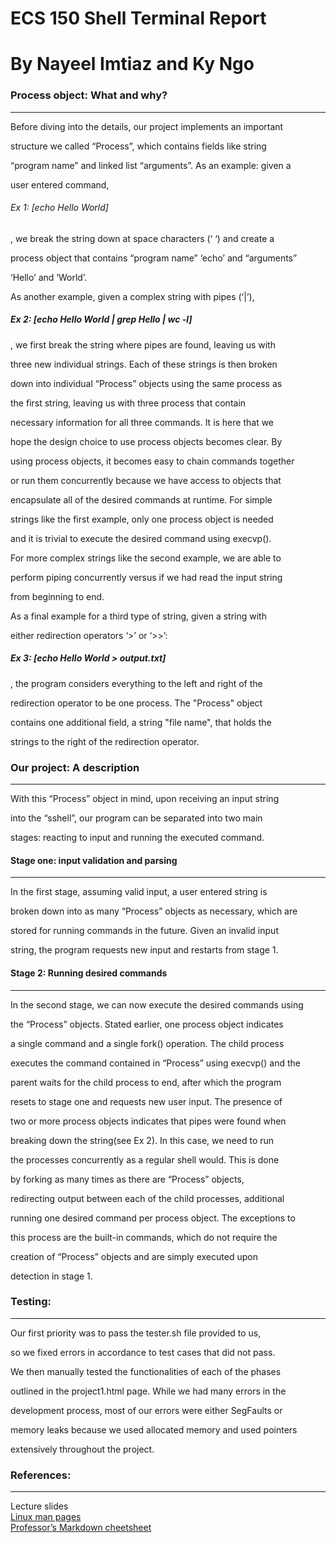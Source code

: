 # ECS 150 Shell Terminal Report
# By Nayeel Imtiaz and Ky Ngo

### Process object: What and why?
_________________________________
Before diving into the details, our project implements an important 

structure we called “Process”, which contains fields like string 

“program name” and linked list “arguments”. As an example: given a 

user entered command, 


###### Ex 1: [echo Hello World]


, we break the string down at space characters (‘ ‘) and create a 

process object that contains “program name” ‘echo’ and “arguments” 

‘Hello’ and ‘World’.

As another example, given a complex string with pipes (‘|’),


##### Ex 2: [echo Hello World | grep Hello | wc -l]


, we first break the string where pipes are found, leaving us with  

three new individual strings. Each of these strings is then broken  

down into individual “Process” objects using the same process as  

the first string, leaving us with three process that contain  

necessary information for all three commands. It is here that we  

hope the design choice to use process objects becomes clear. By  

using process objects, it becomes easy to chain commands together  

or run them concurrently because we have access to objects that  

encapsulate all of the desired commands at runtime. For simple  

strings like the first example, only one process object is needed  

and it is trivial to execute the desired command using execvp().  

For more complex strings like the second example, we are able to  

perform piping concurrently versus if we had read the input string  

from beginning to end.  

As a final example for a third type of string, given a string with 

either redirection operators ‘>’ or ‘>>’:


##### Ex 3: [echo Hello World > output.txt]


, the program considers everything to the left and right of the 

redirection operator to be one process. The "Process" object 

contains one additional field, a string "file name", that holds the 

strings to the right of the redirection operator.


### Our project: A description  
______________________________
With this “Process” object in mind, upon receiving an input string

into the “sshell”, our program can be separated into two main 

stages: reacting to input and running the executed command. 


#### Stage one: input validation and parsing  
____________________________________________
In the first stage, assuming valid input, a user entered string is 

broken down into as many “Process” objects as necessary, which are 

stored for running commands in the future.  Given an invalid input 

string, the program requests new input and restarts from stage 1. 


#### Stage 2: Running desired commands  
______________________________________
In the second stage, we can now execute the desired commands using  

the “Process” objects. Stated earlier, one process object indicates 

a single command and a single fork() operation. The child process  

executes the command  contained in “Process” using execvp() and the 

parent waits for the child process to end, after which the program  

resets to stage one and requests new user input. The presence of 

two  or more process objects indicates that pipes were found when  

breaking down the string(see Ex 2). In this case, we need to run 

the  processes concurrently as a regular shell would. This is done  

by forking as many times as there are “Process” objects, 

redirecting  output between each of the child processes, additional

running one desired command per process object. The exceptions to

this process are the built-in commands, which do not require the 

creation  of “Process” objects and are simply executed upon 

detection in stage 1. 


### Testing:  
____________
Our first priority was to pass the tester.sh file provided to us,

so  we fixed errors in accordance to test cases that did not pass.  

We then manually tested the functionalities of each of the phases  

outlined in the project1.html page. While we had many errors in the

development process, most of our errors were either SegFaults or  

memory leaks because we used allocated memory and used pointers  

extensively throughout the project.


### References:  
_______________
Lecture slides  
[Linux man pages](https://linux.die.net/man/)  
[Professor’s Markdown cheetsheet](https://github.com/adam-p/markdown-here/wiki/Markdown-Cheatsheet)  
 
